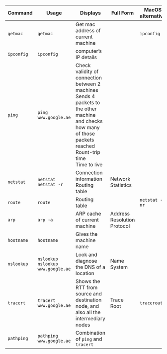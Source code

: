 | Command     | Usage                                    | Displays                                                     | Full Form                   | MacOS<br />alternative |
| ----------- | ---------------------------------------- | ------------------------------------------------------------ | --------------------------- | ---------------------- |
| `getmac`    | `getmac`                                 | Get mac address of current machine                           |                             | `ipconfig`             |
| `ipconfig`  | `ipconfig`                               | computer’s IP details                                        |                             |                        |
| `ping`      | `ping www.google.ae`                     | Check validity of connection between 2 machines<br />Sends 4 packets to the other machine and checks how many of those packets reached<br />Rount-trip time<br />Time to live |                             |                        |
| `netstat`   | `netstat`<br />`netstat -r`              | Connection information<br />Routing table                    | Network Statistics          |                        |
| `route`     | `route`                                  | Routing table                                                |                             | `netstat -nr`          |
| `arp`       | `arp -a`                                 | ARP cache of current machine                                 | Address Resolution Protocol |                        |
| `hostname`  | `hostname`                               | Gives the machine name                                       |                             |                        |
| `nslookup`  | `nslookup`<br />`nslookup www.google.ae` | Look and diagnose the DNS of a location                      | Name System                 |                        |
| `tracert`   | `tracert www.google.ae`                  | Shows the RTT from source and destination node, and also all the intermediary nodes | Trace Root                  |    `traceroute`                    |
| `pathping`  | `pathping www.google.ae`                 | Combination of `ping` and `tracert`                          |                             |                        |

